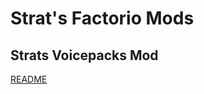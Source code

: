# Strat's Factorio Mods

## Strats Voicepacks Mod

[README](https://github.com/strategineer/strats-factorio-mods/blob/main/strats-voicepacks-base/README.md)